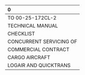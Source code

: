 | 0                       |
|:------------------------|
| TO 00-25-172CL-2        |
| TECHNICAL MANUAL        |
| CHECKLIST               |
| CONCURRENT SERVICING OF |
| COMMERCIAL CONTRACT     |
| CARGO AIRCRAFT          |
| LOGAIR AND QUICKTRANS   |